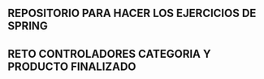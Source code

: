 ## REPOSITORIO PARA HACER LOS EJERCICIOS DE SPRING

## RETO CONTROLADORES CATEGORIA Y PRODUCTO FINALIZADO
